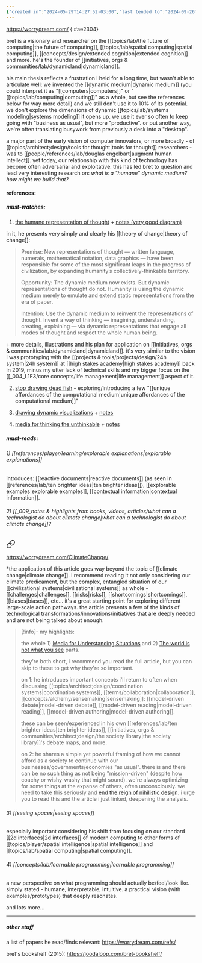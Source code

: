 ```yaml
---
{"created in":"2024-05-29T14:27:52-03:00","last tended to":"2024-09-26T15:53:13-03:00","tags":["interfacedesign","experiencedesign","lab","person","tier1","visuallearning","spatialsoftware","interactiondesign","🌿"],"dg-publish":true,"relevancescore":94,"notestage":["🌿"],"created":"2024-05-29T14:27:52.255-03:00","updated":"2024-11-29T21:44:26.344-03:00","permalink":"/people/references/lab/bret-victor/","dgPassFrontmatter":true}
---
```


https://worrydream.com/
{ #ae2304}


bret is a visionary and researcher on the [[topics/lab/the future of computing\|the future of computing]], [[topics/lab/spatial computing\|spatial computing]], [[concepts/design/extended cognition\|extended cognition]] and more. he's the founder of [[initiatives, orgs & communities/lab/dynamicland\|dynamicland]].

his main thesis reflects a frustration i held for a long time, but wasn't able to articulate well: we invented the [[dynamic medium\|dynamic medium]] (you could interpret it as "[[computers\|computers]]" or "[[topics/lab/computing\|computing]]" as a whole, but see the references below for way more detail) and we still don't use it to 10% of its potential. we don't explore the dimensions of dynamic [[topics/lab/systems modeling\|systems modeling]] it opens up. we use it ever so often to keep going with "business as usual", but more "productive". or put another way, we're often translating busywork from previously a desk into a "desktop".

a major part of the early vision of computer innovators, or more broadly - of [[topics/architect;design/tools for thought\|tools for thought]] researchers - was to [[people/references/lab/douglas engelbart\|augment human intellect]]. yet today, our relationship with this kind of technology has become often adversarial and exploitative. this has led bret to question and lead very interesting research on: *what is a "humane" dynamic medium? how might we build that?*

#### references:

##### must-watches:

1) [the humane representation of thought](https://dynamicland.org/2014/The_Humane_Representation_of_Thought/) + [notes (very good diagram)](https://worrydream.com/TheHumaneRepresentationOfThought/note.html)

in it, he presents very simply and clearly his [[theory of change\|theory of change]]:

> Premise:
> New representations of thought — written language, numerals, mathematical notation, data graphics — have been responsible for some of the most significant leaps in the progress of civilization, by expanding humanity’s collectively-thinkable territory.
>
> Opportunity:
> The dynamic medium now exists. But dynamic representations of thought do not. Humanity is using the dynamic medium merely to emulate and extend static representations from the era of paper.
> 
> Intention:
> Use the dynamic medium to reinvent the representations of thought. Invent a way of thinking — imagining, understanding, creating, explaining — via dynamic representations that engage all modes of thought and respect the whole human being.

\+ more details, illustrations and his plan for application on [[initiatives, orgs & communities/lab/dynamicland\|dynamicland]]. it's very similar to the vision i was prototyping with the [[projects & tools/projects/design/24h system\|24h system]] at [[high stakes academy\|high stakes academy]] back in 2019, minus my utter lack of technical skills and my bigger focus on the [[_004_L1F3/core concepts/life management\|life management]] aspect of it.

 2) [stop drawing dead fish](https://vimeo.com/64895205) - exploring/introducing a few "[[unique affordances of the computational medium\|unique affordances of the computational medium]]"

3) [drawing dynamic visualizations](https://vimeo.com/66085662) + [notes](https://worrydream.com/DrawingDynamicVisualizationsTalkAddendum/)

4) [media for thinking the unthinkable](https://worrydream.com/MediaForThinkingTheUnthinkable/) + [notes](https://worrydream.com/MediaForThinkingTheUnthinkable/note.html)

##### must-reads:

###### 1) [[references/player/learning/explorable explanations\|explorable explanations]]

introduces: [[reactive documents\|reactive documents]] (as seen in [[references/lab/ten brighter ideas\|ten brighter ideas]]), [[explorable examples\|explorable examples]], [[contextual information\|contextual information]].

###### 2) [[_009_notes & highlights from books, videos, articles/what can a technologist do about climate change\|what can a technologist do about climate change]]?


<div class="transclusion internal-embed is-loaded"><a class="markdown-embed-link" href="/009-notes-and-highlights-from-books-videos-articles/what-can-a-technologist-do-about-climate-change/" aria-label="Open link"><svg xmlns="http://www.w3.org/2000/svg" width="24" height="24" viewBox="0 0 24 24" fill="none" stroke="currentColor" stroke-width="2" stroke-linecap="round" stroke-linejoin="round" class="svg-icon lucide-link"><path d="M10 13a5 5 0 0 0 7.54.54l3-3a5 5 0 0 0-7.07-7.07l-1.72 1.71"></path><path d="M14 11a5 5 0 0 0-7.54-.54l-3 3a5 5 0 0 0 7.07 7.07l1.71-1.71"></path></svg></a><div class="markdown-embed">




https://worrydream.com/ClimateChange/

\*the application of this article goes way beyond the topic of [[climate change\|climate change]]. i recommend reading it not only considering our climate predicament, but the complex, entangled situation of our [[civilizational systems\|civilizational systems]] as whole - [[challenges\|challenges]], [[risks\|risks]], [[shortcomings\|shortcomings]], [[biases\|biases]], etc... it's a great starting point for exploring different large-scale action pathways. 
the article presents a few of the kinds of technological transformations/innovations/initiatives that are deeply needed and are not being talked about enough.

> [!info]- my highlights:
> 
> the whole 1) [Media for Understanding Situations](https://worrydream.com/ClimateChange/#media) and 2) [The world is not what you see](https://worrydream.com/ClimateChange/#coda-see) parts.
> 
> they're both short, i recommend you read the full article, but you can skip to these to get why they're so important.
> 
> on 1:
> he introduces important concepts i'll return to often when discussing [[topics/architect;design/coordination systems\|coordination systems]], [[terms/collaboration\|collaboration]], [[concepts/alchemy/sensemaking\|sensemaking]]: [[model-driven debate\|model-driven debate]], [[model-driven reading\|model-driven reading]], [[model-driven authoring\|model-driven authoring]].
> 
> these can be seen/experienced in his own [[references/lab/ten brighter ideas\|ten brighter ideas]], [[initiatives, orgs & communities/architect;design/the society library\|the society library]]'s debate maps, and more.
> 
> on 2:
> he shares a simple yet powerful framing of how we cannot afford as a society to continue with our businesses/governments/economies "as usual". there is and there can be no such thing as not being "mission-driven" (despite how coachy or wishy-washy that might sound). we're always optimizing for some things at the expanse of others, often unconsciously. we need to take this seriously and [end the reign of nihilistic design](https://consilienceproject.org/technology-is-not-values-neutral-ending-the-reign-of-nihilistic-design-2/). i urge you to read this and the article i just linked, deepening the analysis.

</div></div>


###### 3) [[seeing spaces\|seeing spaces]]

especially important considering his shift from focusing on our standard [[2d interfaces\|2d interfaces]] of modern computing to other forms of [[topics/player/spatial intelligence\|spatial intelligence]] and [[topics/lab/spatial computing\|spatial computing]].

###### 4) [[concepts/lab/learnable programming\|learnable programming]]

a new perspective on what programming should actually be/feel/look like. simply stated - humane, interpretable, intuitive. a practical vision (with examples/prototypes) that deeply resonates.


and lots more...

---

##### other stuff

a list of papers he read/finds relevant:
https://worrydream.com/refs/

bret's bookshelf (2015):
https://joodaloop.com/bret-bookshelf/